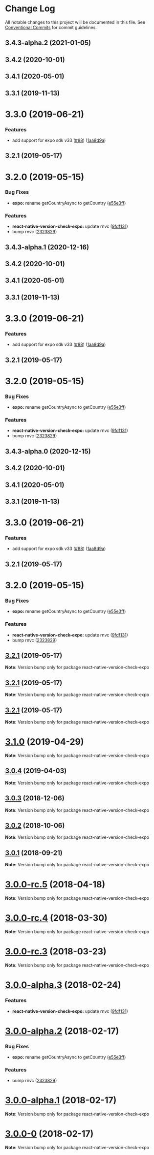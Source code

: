# Change Log

All notable changes to this project will be documented in this file.
See [Conventional Commits](https://conventionalcommits.org) for commit guidelines.

## 3.4.3-alpha.2 (2021-01-05)



## 3.4.2 (2020-10-01)



## 3.4.1 (2020-05-01)



## 3.3.1 (2019-11-13)



# 3.3.0 (2019-06-21)


### Features

* add support for expo sdk v33 ([#88](https://github.com/24i/react-native-version-check/issues/88)) ([1aa8d9a](https://github.com/24i/react-native-version-check/commit/1aa8d9a9197f86b6a1434d6f65f3a208c433dd4d))



## 3.2.1 (2019-05-17)



# 3.2.0 (2019-05-15)


### Bug Fixes

* **expo:** rename getCountryAsync to getCountry ([e55e3ff](https://github.com/24i/react-native-version-check/commit/e55e3ff889aa5d980349ac400e928d487b9b36c0))


### Features

* **react-native-version-check-expo:** update rnvc ([9fdf131](https://github.com/24i/react-native-version-check/commit/9fdf1313c9493c27e019da252a2af837cd858d2c))
* bump rnvc ([2323829](https://github.com/24i/react-native-version-check/commit/2323829e0ae82842d9295ed7e0b22d816e1c6138))





## 3.4.3-alpha.1 (2020-12-16)



## 3.4.2 (2020-10-01)



## 3.4.1 (2020-05-01)



## 3.3.1 (2019-11-13)



# 3.3.0 (2019-06-21)


### Features

* add support for expo sdk v33 ([#88](https://github.com/24i/react-native-version-check/issues/88)) ([1aa8d9a](https://github.com/24i/react-native-version-check/commit/1aa8d9a9197f86b6a1434d6f65f3a208c433dd4d))



## 3.2.1 (2019-05-17)



# 3.2.0 (2019-05-15)


### Bug Fixes

* **expo:** rename getCountryAsync to getCountry ([e55e3ff](https://github.com/24i/react-native-version-check/commit/e55e3ff889aa5d980349ac400e928d487b9b36c0))


### Features

* **react-native-version-check-expo:** update rnvc ([9fdf131](https://github.com/24i/react-native-version-check/commit/9fdf1313c9493c27e019da252a2af837cd858d2c))
* bump rnvc ([2323829](https://github.com/24i/react-native-version-check/commit/2323829e0ae82842d9295ed7e0b22d816e1c6138))





## 3.4.3-alpha.0 (2020-12-15)



## 3.4.2 (2020-10-01)



## 3.4.1 (2020-05-01)



## 3.3.1 (2019-11-13)



# 3.3.0 (2019-06-21)


### Features

* add support for expo sdk v33 ([#88](https://github.com/24i/react-native-version-check/issues/88)) ([1aa8d9a](https://github.com/24i/react-native-version-check/commit/1aa8d9a9197f86b6a1434d6f65f3a208c433dd4d))



## 3.2.1 (2019-05-17)



# 3.2.0 (2019-05-15)


### Bug Fixes

* **expo:** rename getCountryAsync to getCountry ([e55e3ff](https://github.com/24i/react-native-version-check/commit/e55e3ff889aa5d980349ac400e928d487b9b36c0))


### Features

* **react-native-version-check-expo:** update rnvc ([9fdf131](https://github.com/24i/react-native-version-check/commit/9fdf1313c9493c27e019da252a2af837cd858d2c))
* bump rnvc ([2323829](https://github.com/24i/react-native-version-check/commit/2323829e0ae82842d9295ed7e0b22d816e1c6138))





## [3.2.1](https://github.com/kimxogus/react-native-version-check/compare/v3.2.0...v3.2.1) (2019-05-17)

**Note:** Version bump only for package react-native-version-check-expo

## [3.2.1](https://github.com/kimxogus/react-native-version-check/compare/v3.2.0...v3.2.1) (2019-05-17)

**Note:** Version bump only for package react-native-version-check-expo

## [3.2.1](https://github.com/kimxogus/react-native-version-check/compare/v3.2.0...v3.2.1) (2019-05-17)

**Note:** Version bump only for package react-native-version-check-expo

<a name="3.1.0"></a>

# [3.1.0](https://github.com/kimxogus/react-native-version-check/compare/react-native-version-check-expo@3.0.4...react-native-version-check-expo@3.1.0) (2019-04-29)

**Note:** Version bump only for package react-native-version-check-expo

<a name="3.0.4"></a>

## [3.0.4](https://github.com/kimxogus/react-native-version-check/compare/react-native-version-check-expo@3.0.3...react-native-version-check-expo@3.0.4) (2019-04-03)

**Note:** Version bump only for package react-native-version-check-expo

<a name="3.0.3"></a>

## [3.0.3](https://github.com/kimxogus/react-native-version-check/compare/react-native-version-check-expo@3.0.2...react-native-version-check-expo@3.0.3) (2018-12-06)

**Note:** Version bump only for package react-native-version-check-expo

<a name="3.0.2"></a>

## [3.0.2](https://github.com/kimxogus/react-native-version-check/compare/react-native-version-check-expo@3.0.1...react-native-version-check-expo@3.0.2) (2018-10-06)

**Note:** Version bump only for package react-native-version-check-expo

<a name="3.0.1"></a>

## [3.0.1](https://github.com/kimxogus/react-native-version-check/compare/react-native-version-check-expo@3.0.0...react-native-version-check-expo@3.0.1) (2018-09-21)

**Note:** Version bump only for package react-native-version-check-expo

<a name="3.0.0-rc.5"></a>

# [3.0.0-rc.5](https://github.com/kimxogus/react-native-version-check/compare/react-native-version-check-expo@3.0.0-rc.4...react-native-version-check-expo@3.0.0-rc.5) (2018-04-18)

**Note:** Version bump only for package react-native-version-check-expo

<a name="3.0.0-rc.4"></a>

# [3.0.0-rc.4](https://github.com/kimxogus/react-native-version-check/compare/react-native-version-check-expo@3.0.0-rc.3...react-native-version-check-expo@3.0.0-rc.4) (2018-03-30)

**Note:** Version bump only for package react-native-version-check-expo

<a name="3.0.0-rc.3"></a>

# [3.0.0-rc.3](https://github.com/kimxogus/react-native-version-check/compare/react-native-version-check-expo@3.0.0-rc.2...react-native-version-check-expo@3.0.0-rc.3) (2018-03-23)

**Note:** Version bump only for package react-native-version-check-expo

<a name="3.0.0-alpha.3"></a>

# [3.0.0-alpha.3](https://github.com/kimxogus/react-native-version-check/compare/react-native-version-check-expo@3.0.0-alpha.2...react-native-version-check-expo@3.0.0-alpha.3) (2018-02-24)

### Features

- **react-native-version-check-expo:** update rnvc ([9fdf131](https://github.com/kimxogus/react-native-version-check/commit/9fdf131))

<a name="3.0.0-alpha.2"></a>

# [3.0.0-alpha.2](https://github.com/kimxogus/react-native-version-check/compare/react-native-version-check-expo@3.0.0-alpha.1...react-native-version-check-expo@3.0.0-alpha.2) (2018-02-17)

### Bug Fixes

- **expo:** rename getCountryAsync to getCountry ([e55e3ff](https://github.com/kimxogus/react-native-version-check/commit/e55e3ff))

### Features

- bump rnvc ([2323829](https://github.com/kimxogus/react-native-version-check/commit/2323829))

<a name="3.0.0-alpha.1"></a>

# [3.0.0-alpha.1](https://github.com/kimxogus/react-native-version-check/compare/react-native-version-check-expo@3.0.0-0...react-native-version-check-expo@3.0.0-alpha.1) (2018-02-17)

**Note:** Version bump only for package react-native-version-check-expo

<a name="3.0.0-0"></a>

# [3.0.0-0](https://github.com/kimxogus/react-native-version-check/compare/react-native-version-check-expo@2.3.1...react-native-version-check-expo@3.0.0-0) (2018-02-17)

**Note:** Version bump only for package react-native-version-check-expo
